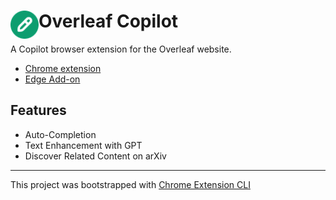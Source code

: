 # <img src="public/icons/icon_48.png" width="45" align="left"> Overleaf Copilot

A Copilot browser extension for the Overleaf website.

- [Chrome extension](https://chrome.google.com/webstore/detail/overleaf-copilot/pcmffklbilmgckfkbncpoffmicdpfkmm)
- [Edge Add-on](https://microsoftedge.microsoft.com/addons/detail/overleaf-copilot/dgbgphmgphkibogcjhjhdmkjphejcead)

## Features

- Auto-Completion
- Text Enhancement with GPT
- Discover Related Content on arXiv


---

This project was bootstrapped with [Chrome Extension CLI](https://github.com/dutiyesh/chrome-extension-cli)

